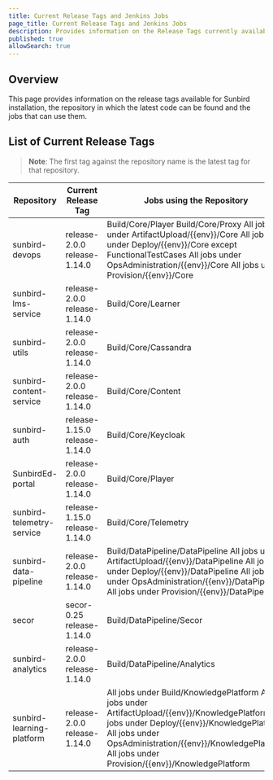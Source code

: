 ```yaml
---
title: Current Release Tags and Jenkins Jobs
page_title: Current Release Tags and Jenkins Jobs
description: Provides information on the Release Tags currently available and the Jenkins jobs that can use them
published: true
allowSearch: true
---
```


## Overview

This page provides information on the release tags available for Sunbird installation, the repository in which the latest code can be found and the jobs that can use them.

## List of Current Release Tags

> **Note**: The first tag against the repository name is the latest tag for that repository.


| Repository                | Current Release Tag           | Jobs using the Repository |
|--------------------------|-------------------------------|----------------------------|
| sunbird-devops            | release-2.0.0 release-1.14.0  | Build/Core/Player Build/Core/Proxy All jobs under ArtifactUpload/{{env}}/Core All jobs under Deploy/{{env}}/Core except FunctionalTestCases All jobs under OpsAdministration/{{env}}/Core All jobs under Provision/{{env}}/Core    |
| sunbird-lms-service       | release-2.0.0 release-1.14.0  | Build/Core/Learner       |
| sunbird-utils             | release-2.0.0 release-1.14.0  | Build/Core/Cassandra |
| sunbird-content-service   | release-2.0.0 release-1.14.0  | Build/Core/Content |
| sunbird-auth              | release-1.15.0 release-1.14.0 | Build/Core/Keycloak |
| SunbirdEd-portal          | release-2.0.0 release-1.14.0  | Build/Core/Player |
| sunbird-telemetry-service | release-1.15.0 release-1.14.0 | Build/Core/Telemetry |
| sunbird-data-pipeline     | release-2.0.0 release-1.14.0  | Build/DataPipeline/DataPipeline All jobs under ArtifactUpload/{{env}}/DataPipeline All jobs under Deploy/{{env}}/DataPipeline All jobs under OpsAdministration/{{env}}/DataPipeline All jobs under Provision/{{env}}/DataPipeline|
| secor                     | secor-0.25 release-1.14.0     | Build/DataPipeline/Secor  |
| sunbird-analytics         | release-2.0.0 release-1.14.0  | Build/DataPipeline/Analytics|
| sunbird-learning-platform | release-2.0.0 release-1.14.0  | All jobs under Build/KnowledgePlatform All jobs under ArtifactUpload/{{env}}/KnowledgePlatform All jobs under Deploy/{{env}}/KnowledgePlatform All jobs under OpsAdministration/{{env}}/KnowledgePlatform All jobs under Provision/{{env}}/KnowledgePlatform |